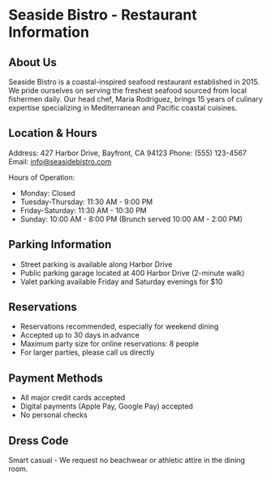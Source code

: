 # Seaside Bistro - Restaurant Information

## About Us
Seaside Bistro is a coastal-inspired seafood restaurant established in 2015. We pride ourselves on serving the freshest seafood sourced from local fishermen daily. Our head chef, Maria Rodriguez, brings 15 years of culinary expertise specializing in Mediterranean and Pacific coastal cuisines.

## Location & Hours
Address: 427 Harbor Drive, Bayfront, CA 94123
Phone: (555) 123-4567
Email: info@seasidebistro.com

Hours of Operation:
- Monday: Closed
- Tuesday-Thursday: 11:30 AM - 9:00 PM
- Friday-Saturday: 11:30 AM - 10:30 PM
- Sunday: 10:00 AM - 8:00 PM (Brunch served 10:00 AM - 2:00 PM)

## Parking Information
- Street parking is available along Harbor Drive
- Public parking garage located at 400 Harbor Drive (2-minute walk)
- Valet parking available Friday and Saturday evenings for $10

## Reservations
- Reservations recommended, especially for weekend dining
- Accepted up to 30 days in advance
- Maximum party size for online reservations: 8 people
- For larger parties, please call us directly

## Payment Methods
- All major credit cards accepted
- Digital payments (Apple Pay, Google Pay) accepted
- No personal checks

## Dress Code
Smart casual - We request no beachwear or athletic attire in the dining room.